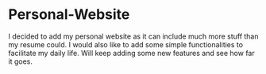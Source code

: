 # Personal-Website
I decided to add my personal website as it can include much more stuff than my resume could. I would also like to add some simple functionalities to facilitate my daily life. Will keep adding some new features and see how far it goes.
